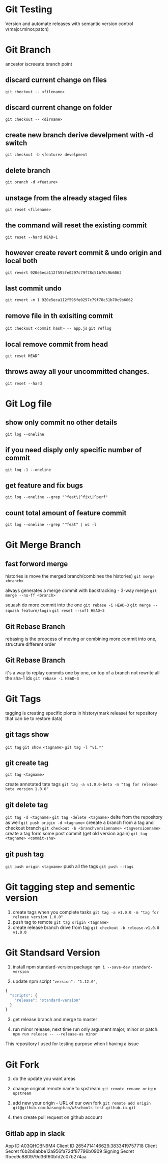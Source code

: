 # Git Testing

Version and automate releases with semantic version control v(major.minor.patch)

# Git Branch

ancestor iscreeate branch point

## discard current change on files

`git checkout -- <filename>`

## discard current change on folder

`git checkout -- <dirname>`

## create new branch derive develpment with -d switch

`git checkout -b <feature> develpment`

## delete branch

`git branch -d <feature>`

## unstage from the already staged files

`git reset <filename>`

## the command will reset the existing commit

`git reset --hard HEAD~1`

## however create revert commit & undo origin and local both

`git revert 920e5eca112f595fe0297c79f78c51b70c9b6062`

## last commit undo

`git revert -m 1 920e5eca112f595fe0297c79f78c51b70c9b6062`

## remove file in th exisiting commit

`git checkout <commit hash> -- app.js`
`git reflog`

## local remove commit from head

`git reset HEAD^`

## throws away all your uncommitted changes.

`git reset --hard`

# Git Log file

## show only commit no other details

`git log --oneline`

## if you need disply only specific number of commit

`git log -1 --oneline`

## get feature and fix bugs

`git log --oneline --grep "^feat\|^fix\|^perf"`

## count total amount of feature commit

`git log --oneline --grep "^feat" | wc -l`

# Git Merge Branch

## fast forword merge

histories is move the merged branch(combines the histories)
`git merge <branch>`

always generates a merge commit with backtracking - 3-way merge
`git merge --no-ff <branch>`

squash do more commit into the one
`git rebase -i HEAD~3`
`git merge --squash feature/login`
`git reset --soft HEAD~3`

## Git Rebase Branch

rebasing is the proocess of moving or combining more commit into one, structure different order

## Git Rebase Branch

it's a way to replay commits one by one, on top of a branch not rewrite all the sha-1 ids
`git rebase -i HEAD~3`

# Git Tags

tagging is creating specific pionts in history(mark release) for repository that can be to restore data)

## git tags show

`git tag`
`git show <tagname>`
`git tag -l "v1.*"`

## git create tag

`git tag <tagname>`

create annotated tate tags
`git tag -a v1.0.0-beta -m "tag for release beta version 1.0.0"`

## git delete tag

`git tag -d <tagname>`
`git tag -delete <tagname>`
delte from the repository as well
`git push origin -d <tagname>`
creeate a branch from a tag and checkout branch
`git checkout -b <branchversionname> <tagversionname>`
create a tag form some post commit (get old version again)
`git tag <tagname> <commit-sha>`

## git push tag

`git push origin <tagname>`
push all the tags
`git push --tags`

# Git tagging step and sementic version

1. create tags when you complete tasks
   `git tag -a v1.0.0 -m "tag for release version 1.0.0"`
2. push tag to remote
   `git tag origin <tagname>`
3. create release branch drive from tag
   `git checkout -b release-v1.0.0 v1.0.0`

# Git Standsard Version

1. install npm standard-version package
   `npm i --save-dev standard-version`

2. update npm script
   `"version": "1.12.0",`

```js
{
  "scripts": {
    "release": "standard-version"
  }
}
```

3. get release branch and merge to master

4. run minor release, next time run only argument major, minor or patch.
   `npm run release -- --release-as minor`

This repository I used for testing purpose when I having a issue

# Git Fork

1. do the update you want areas

2. change original remote name to spstream
   `git remote rename origin upstream`

3. add new your origin - URL of our own fork
   `git remote add origin git@github.com:kasungihan/w3schools-test.github.io.git`

4. then create pull request on github account

## Gitlab app in slack

App ID A03QHCBN9M4
Client ID 2654714146629.3833419757718
Client Secret f6b2b8abbe12a956fa72df87796b0909
Signing Secret ffbec9c880979d36f60bfd2c07b274aa
